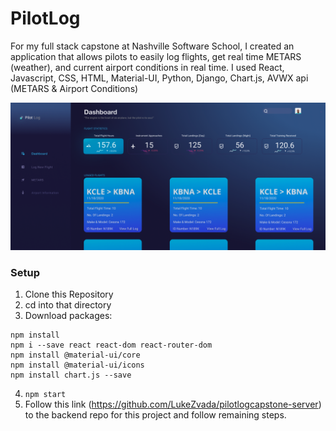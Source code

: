 # PilotLog 

For my full stack capstone at Nashville Software School, I created an application that allows pilots to easily log flights, get real time METARS (weather), and current airport conditions in real time. I used React, Javascript, CSS, HTML, Material-UI, Python, Django, Chart.js, AVWX api (METARS & Airport Conditions)

<img src="pilotLogDesign2.png" >

### Setup
1. Clone this Repository
2. cd into that directory
3. Download packages:
```
npm install
npm i --save react react-dom react-router-dom
npm install @material-ui/core
npm install @material-ui/icons
npm install chart.js --save
```
4. ``` npm start ```
5. Follow this link (https://github.com/LukeZvada/pilotlogcapstone-server) to the backend repo for this project and follow remaining steps. 
